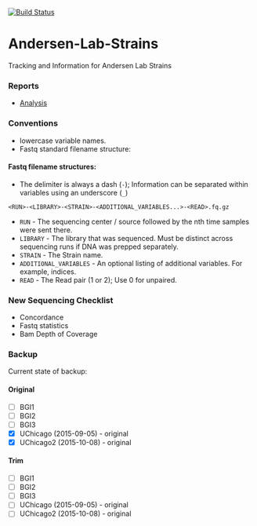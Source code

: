 [![Build Status](https://travis-ci.org/AndersenLab/Andersen-Lab-Strains.svg?branch=master)](https://travis-ci.org/AndersenLab/Andersen-Lab-Strains)

# Andersen-Lab-Strains
Tracking and Information for Andersen Lab Strains

### Reports

* [Analysis](http://rmarkdown.s3.amazonaws.com/AndersenLab/Andersen-Lab-Strains/analyze.html)

### Conventions

* lowercase variable names.
* Fastq standard filename structure:

#### Fastq filename structures:

* The delimiter is always a dash (`-`); Information can be separated within variables using an underscore (`_`)

```
<RUN>-<LIBRARY>-<STRAIN>-<ADDITIONAL_VARIABLES...>-<READ>.fq.gz
```

* `RUN` - The sequencing center / source followed by the nth time samples were sent there.
* `LIBRARY` - The library that was sequenced. Must be distinct across sequencing runs if DNA was prepped separately.
* `STRAIN` - The Strain name.
* `ADDITIONAL_VARIABLES` - An optional listing of additional variables. For example, indices.
* `READ` - The Read pair (1 or 2); Use 0 for unpaired. 

### New Sequencing Checklist

* Concordance
* Fastq statistics
* Bam Depth of Coverage

### Backup

Current state of backup:

#### Original

* [ ] BGI1
* [ ] BGI2
* [ ] BGI3
* [X] UChicago (2015-09-05) - original
* [X] UChicago2 (2015-10-08) - original

#### Trim

* [ ] BGI1
* [ ] BGI2
* [ ] BGI3
* [ ] UChicago (2015-09-05) - original
* [ ] UChicago2 (2015-10-08) - original
